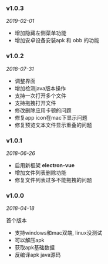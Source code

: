 ### v1.0.3
*2019-02-01*

* 增加隐藏左侧菜单功能
* 增加安卓设备安装apk 和 obb 的功能

### v1.0.2
*2018-07-31*

* 调整界面
* 增加检测java版本操作
* 支持一次打开多个文件
* 支持拖拽打开文件
* 修改删除应用卡顿的问题
* 修复app icon在mac下显示问题
* 修复预览文本文件显示重叠的问题

### v1.0.1
*2018-06-26*

* 启用新框架 **electron-vue**
* 增加文件列表删除功能
* 修复文件列表过多不能拖拽的问题

### v1.0.0
*2018-04-18*

首个版本
* 支持windows和mac双端, linux没测试
* 可以解压apk
* 获取apk基础数据
* 反编译apk java源码


